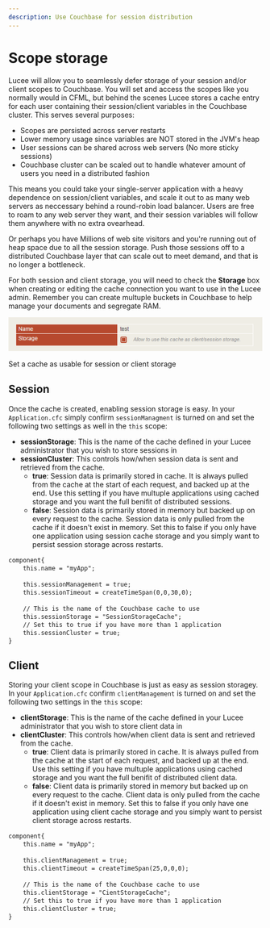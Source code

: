 ```yaml
---
description: Use Couchbase for session distribution
---
```


# Scope storage

Lucee will allow you to seamlessly defer storage of your session and/or
client scopes to Couchbase. You will set and access the scopes like you
normally would in CFML, but behind the scenes Lucee stores a cache entry
for each user containing their session/client variables in the Couchbase
cluster. This serves several purposes:

-   Scopes are persisted across server restarts
-   Lower memory usage since variables are NOT stored in the JVM\'s heap
-   User sessions can be shared across web servers (No more sticky
    sessions)
-   Couchbase cluster can be scaled out to handle whatever amount of
    users you need in a distributed fashion

This means you could take your single-server application with a heavy
dependence on session/client variables, and scale it out to as many web
servers as neccessary behind a round-robin load balancer. Users are free
to roam to any web server they want, and their session variables will
follow them anywhere with no extra ovearhead.

Or perhaps you have Millions of web site visitors and you\'re running
out of heap space due to all the session storage. Push those sessions
off to a distributed Couchbase layer that can scale out to meet demand,
and that is no longer a bottleneck.

For both session and client storage, you will need to check the
**Storage** box when creating or editing the cache connection you want
to use in the Lucee admin. Remember you can create multuple buckets in
Couchbase to help manage your documents and segregate RAM.

![image](../../.gitbook/assets/storage.png)

Set a cache as usable for session or client storage

## Session

Once the cache is created, enabling session storage is easy. In your
`Application.cfc` simply confirm `sessionManagment` is turned on and set the following two settings as well in the `this` scope:

-   **sessionStorage**: This is the name of the cache defined in your
    Lucee administrator that you wish to store sessions in
-   **sessionCluster**: This controls how/when session data is sent and
    retrieved from the cache.
    -   **true**: Session data is primarily stored in cache. It is
        always pulled from the cache at the start of each request, and
        backed up at the end. Use this setting if you have multuple
        applications using cached storage and you want the full benifit
        of distributed sessions.
    -   **false**: Session data is primarily stored in memory but backed
        up on every request to the cache. Session data is only pulled
        from the cache if it doesn\'t exist in memory. Set this to false
        if you only have one application using session cache storage and
        you simply want to persist session storage across restarts.

``` {.javascript}
component{
    this.name = "myApp";
        
    this.sessionManagement = true;
    this.sessionTimeout = createTimeSpan(0,0,30,0);
    
    // This is the name of the Couchbase cache to use
    this.sessionStorage = "SessionStorageCache";
    // Set this to true if you have more than 1 application
    this.sessionCluster = true;
}
```

## Client

Storing your client scope in Couchbase is just as easy as session
storagey. In your `Application.cfc` confirm `clientManagement` is turned on and set the following two settings in the `this` scope:

-   **clientStorage**: This is the name of the cache defined in your
    Lucee administrator that you wish to store client data in
-   **clientCluster**: This controls how/when client data is sent and
    retrieved from the cache.
    -   **true**: Client data is primarily stored in cache. It is always
        pulled from the cache at the start of each request, and backed
        up at the end. Use this setting if you have multuple
        applications using cached storage and you want the full benifit
        of distributed client data.
    -   **false**: Client data is primarily stored in memory but backed
        up on every request to the cache. Client data is only pulled
        from the cache if it doesn\'t exist in memory. Set this to false
        if you only have one application using client cache storage and
        you simply want to persist client storage across restarts.

``` {.javascript}
component{
    this.name = "myApp";
    
    this.clientManagement = true;
    this.clientTimeout = createTimeSpan(25,0,0,0);
    
    // This is the name of the Couchbase cache to use
    this.clientStorage = "CientStorageCache";
    // Set this to true if you have more than 1 application
    this.clientCluster = true;    
}
```

